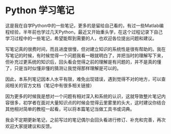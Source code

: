 # Python 学习笔记



这是我在自学Python中的一些笔记，更多的是留给自己看的，有过一些Matlab编程经验，半年前也学过几天Python，最近又开始重头学，在这个过程记录下自己学习过程中的一些笔记，希望能帮到需要的人，也欢迎各位提出问题和建议。



写笔记真的很费时间，而且进度很慢，但对建立知识的系统性是很有帮助的。我在写笔记的时候，有时候觉得一个问题我看一眼就明白了，并把当时的理解写下来，但补充过更系统的知识后，回头看会觉得之前的理解是有问题的，并不是真的懂了，只是当时似懂非懂的猜测让我觉得那样理解是可以的。

因此，本系列笔记因本人水平有限，难免出现错误，遇到觉得不对的地方，可以查阅相关的官方文档（笔记中有很多相关链接）



因为更多的时候我是想对一个问题有相对深入和系统的认识，这就导致整片笔记内容很多，初学者在面对大量知识点的时候会觉得云里雾里的头大，这时建议你结合其他相对简单的教程一起看，可以将本篇笔记当做工具书或词典。



我会不定期更新笔记，之前写过的笔记偶尔会回头看进行修订、补充和完善，再次欢迎大家提建议和反馈。
